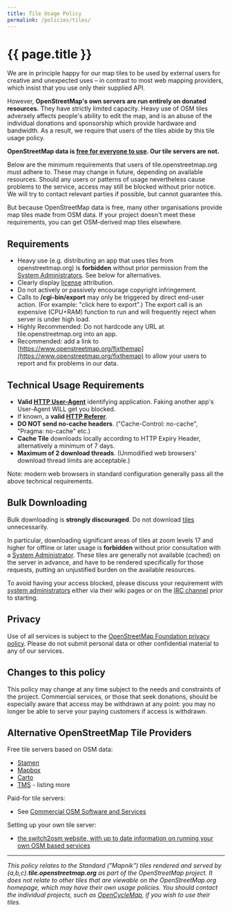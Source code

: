```yaml
---
title: Tile Usage Policy
permalink: /policies/tiles/
---
```


# {{ page.title }}

We are in principle happy for our map tiles to be used by external users for creative and unexpected uses – in contrast to most web mapping providers, which insist that you use only their supplied API.

However, **OpenStreetMap's own servers are run entirely on donated resources.** They have strictly limited capacity. Heavy use of OSM tiles adversely affects people's ability to edit the map, and is an abuse of the individual donations and sponsorship which provide hardware and bandwidth. As a result, we require that users of the tiles abide by this tile usage policy.

**OpenStreetMap data is [free for everyone to use](https://wiki.openstreetmap.org/wiki/OpenStreetMap_License). Our tile servers are not.**

Below are the minimum requirements that users of tile.openstreetmap.org must adhere to. These may change in future, depending on available resources. Should any users or patterns of usage nevertheless cause problems to the service, access may still be blocked without prior notice. We will try to contact relevant parties if possible, but cannot guarantee this.

But because OpenStreetMap data is free, many other organisations provide map tiles made from OSM data. If your project doesn't meet these requirements, you can get OSM-derived map tiles elsewhere.

## Requirements

* Heavy use (e.g. distributing an app that uses tiles from openstreetmap.org) is **forbidden** without prior permission from the [System Administrators](https://wiki.openstreetmap.org/wiki/System_Administrators). See below for alternatives.
* Clearly display [license](https://wiki.openstreetmap.org/wiki/License) attribution.
* Do not actively or passively encourage copyright infringement.
* Calls to **/cgi-bin/export** may only be triggered by direct end-user action. (For example: "click here to export".) The export call is an expensive (CPU+RAM) function to run and will frequently reject when server is under high load.
* Highly Recommended: Do not hardcode any URL at tile.openstreetmap.org into an app.
* Recommended: add a link to [https://www.openstreetmap.org/fixthemap](https://www.openstreetmap.org/fixthemap) to allow your users to report and fix problems in our data.

## Technical Usage Requirements

* **Valid [HTTP User-Agent](http://en.wikipedia.org/wiki/en:User_agent)** identifying application. Faking another app's User-Agent WILL get you blocked.
* If known, a **valid [HTTP Referer](http://en.wikipedia.org/wiki/en:HTTP_Referer)**.
* **DO NOT send no-cache headers**. ("Cache-Control: no-cache", "Pragma: no-cache" etc.)
* **Cache Tile** downloads locally according to HTTP Expiry Header, alternatively a minimum of 7 days.
* **Maximum of 2 download threads**. (Unmodified web browsers' download thread limits are acceptable.)

Note: modern web browsers in standard configuration generally pass all the above technical requirements.

## Bulk Downloading

Bulk downloading is **strongly discouraged**. Do not download [tiles](https://wiki.openstreetmap.org/wiki/Tiles) unnecessarily.

In particular, downloading significant areas of tiles at zoom levels 17 and higher for offline or later usage is **forbidden** without prior consultation with a [System Administrator](https://wiki.openstreetmap.org/wiki/System_Administrators). These tiles are generally not available (cached) on the server in advance, and have to be rendered specifically for those requests, putting an unjustified burden on the available resources.

To avoid having your access blocked, please discuss your requirement with [system administrators](https://wiki.openstreetmap.org/wiki/System_Administrators) either via their wiki pages or on the [IRC channel](https://wiki.openstreetmap.org/wiki/IRC) prior to starting.

## Privacy

Use of all services is subject to the [OpenStreetMap Foundation privacy policy](http://wiki.osmfoundation.org/wiki/Privacy_Policy). Please do not submit personal data or other confidential material to any of our services.

## Changes to this policy

This policy may change at any time subject to the needs and constraints of the project. Commercial services, or those that seek donations, should be especially aware that access may be withdrawn at any point: you may no longer be able to serve your paying customers if access is withdrawn.

## Alternative OpenStreetMap Tile Providers

Free tile servers based on OSM data:

* [Stamen](https://wiki.openstreetmap.org/wiki/Stamen)
* [Mapbox](https://wiki.openstreetmap.org/wiki/Mapbox)
* [Carto](https://wiki.openstreetmap.org/wiki/Carto_(Company)#Carto_tile_services)
* [TMS](https://wiki.openstreetmap.org/wiki/TMS) - listing more

Paid-for tile servers:

* See [Commercial OSM Software and Services](https://wiki.openstreetmap.org/wiki/Commercial_OSM_Software_and_Services)

Setting up your own tile server:

* [the switch2osm website, with up to date information on running your own OSM based services](http://switch2osm.org/)

------

*This policy relates to the Standard ("Mapnik") tiles rendered and served by {a,b,c}.**tile.openstreetmap.org** as part of the OpenStreetMap project. It does not relate to other tiles that are viewable on the OpenStreetMap.org homepage, which may have their own usage policies. You should contact the individual projects, such as [OpenCycleMap](https://wiki.openstreetmap.org/wiki/OpenCycleMap), if you wish to use their tiles.*
